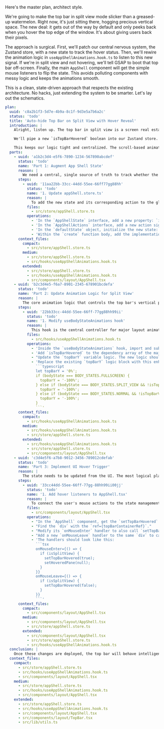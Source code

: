 Here's the master plan, architect style.

We're going to make the top bar in split view mode slicker than a greased-up watermelon. Right now, it's just sitting there, hogging precious vertical space. The new deal: it gets out of the way by default and only peeks back when you hover the top edge of the window. It's about giving users back their pixels.

The approach is surgical. First, we'll patch our central nervous system, the Zustand store, with a new state to track the hover status. Then, we'll rewire the animation logic in `useAppShellAnimations.hook.ts` to listen to this new signal. If we're in split view and not hovering, we'll tell GSAP to boot that top bar off-screen. Finally, the main `AppShell` component will get the simple mouse listeners to flip the state. This avoids polluting components with messy logic and keeps the animations smooth.

This is a clean, state-driven approach that respects the existing architecture. No hacks, just extending the system to be smarter. Let's lay out the schematics.

```yaml
plan:
  uuid: 'c8a2b1f3-5d7e-4b9a-8c1f-9d3e5a7b6a2c'
  status: 'todo'
  title: 'Auto-hide Top Bar on Split View with Hover Reveal'
  introduction: |
    Alright, listen up. The top bar in split view is a screen real estate hog. We're gonna make it slick. It'll get out of the way by default and only slide back in when you mouse over the top edge. Pure class.

    We'll pipe a new `isTopBarHovered` boolean into our Zustand store. The main `AppShell` component will be responsible for flipping this switch on mouse enter/leave events in the top bar area. Then, our existing GSAP animation hook, `useBodyStateAnimations`, will be modified to react to this new state. If the app is in split view and the user isn't hovering at the top, that top bar gets a `translateY(-100%)`.

    This keeps our logic tight and centralized. The scroll-based animation for the normal view remains untouched. It's a surgical strike, extending the system to be smarter without adding complexity where it doesn't belong. Let's get it done.
  parts:
    - uuid: 'a1b2c3d4-e5f6-7890-1234-567890abcdef'
      status: 'todo'
      name: 'Part 1: Augment App Shell State'
      reason: |
        We need a central, single source of truth to track whether the user's cursor is in the "reveal zone" for the top bar. The Zustand store is the right place for this to avoid prop-drilling and keep our components clean.
      steps:
        - uuid: '11aa22bb-33cc-44dd-55ee-66ff77gg88hh'
          status: 'todo'
          name: '1. Update appShell.store.ts'
          reason: |
            To add the new state and its corresponding action to the global `AppShell` store.
          files:
            - src/store/appShell.store.ts
          operations:
            - 'In the `AppShellState` interface, add a new property: `isTopBarHovered: boolean;`.'
            - 'In the `AppShellActions` interface, add a new action signature: `setTopBarHovered: (isHovered: boolean) => void;`.'
            - 'In the `defaultState` object, initialize the new state: `isTopBarHovered: false,`.'
            - 'Within the `create` function body, add the implementation for the new action: `setTopBarHovered: (isHovered) => set({ isTopBarHovered: isHovered }),`.'
      context_files:
        compact:
          - src/store/appShell.store.ts
        medium:
          - src/store/appShell.store.ts
          - src/hooks/useAppShellAnimations.hook.ts
        extended:
          - src/store/appShell.store.ts
          - src/hooks/useAppShellAnimations.hook.ts
          - src/components/layout/AppShell.tsx
    - uuid: 'b2c3d4e5-f6a7-8901-2345-678901bcdefa'
      status: 'todo'
      name: 'Part 2: Update Animation Logic for Split View'
      reason: |
        The core animation logic that controls the top bar's vertical position needs to be updated. It must now consider the new hover state, but *only* when the application is in split view mode.
      steps:
        - uuid: '22bb33cc-44dd-55ee-66ff-77gg88hh99ii'
          status: 'todo'
          name: '1. Modify useBodyStateAnimations hook'
          reason: |
            This hook is the central controller for major layout animations. We need to patch its logic to hide/show the top bar based on the new `isTopBarHovered` state when in split view.
          files:
            - src/hooks/useAppShellAnimations.hook.ts
          operations:
            - 'Inside the `useBodyStateAnimations` hook, import and subscribe to the new state from the store: `const isTopBarHovered = useAppShellStore(s => s.isTopBarHovered);`.'
            - 'Add `isTopBarHovered` to the dependency array of the main `useEffect` inside the hook.'
            - "Update the `topBarY` variable logic. The new logic should prioritize the `isTopBarHovered` state when `bodyState` is `SPLIT_VIEW`."
            - 'Replace the existing `topBarY` logic block with this enhanced version:
              ```typescript
              let topBarY = '0%';
              if (bodyState === BODY_STATES.FULLSCREEN) {
                topBarY = '-100%';
              } else if (bodyState === BODY_STATES.SPLIT_VIEW && !isTopBarHovered) {
                topBarY = '-100%';
              } else if (bodyState === BODY_STATES.NORMAL && !isTopBarVisible) {
                topBarY = '-100%';
              }
              ```'
      context_files:
        compact:
          - src/hooks/useAppShellAnimations.hook.ts
        medium:
          - src/hooks/useAppShellAnimations.hook.ts
          - src/store/appShell.store.ts
        extended:
          - src/hooks/useAppShellAnimations.hook.ts
          - src/store/appShell.store.ts
          - src/components/layout/AppShell.tsx
    - uuid: 'c3d4e5f6-a7b8-9012-3456-789012cdefab'
      status: 'todo'
      name: 'Part 3: Implement UI Hover Trigger'
      reason: |
        The state needs to be updated from the UI. The most logical place for the hover trigger is the `AppShell` component itself, which renders the top bar container. We will attach mouse listeners there.
      steps:
        - uuid: '33cc44dd-55ee-66ff-77gg-88hh99ii00jj'
          status: 'todo'
          name: '1. Add hover listeners to AppShell.tsx'
          reason: |
            To connect the user's mouse actions to the state management, we'll add `onMouseEnter` and `onMouseLeave` handlers to the top bar's container element.
          files:
            - src/components/layout/AppShell.tsx
          operations:
            - "In the `AppShell` component, get the `setTopBarHovered` action from the store: `const { ..., setTopBarHovered } = useAppShellStore.getState();`."
            - "Find the `div` with the `ref={topBarContainerRef}`."
            - "Modify its `onMouseEnter` handler to also call `setTopBarHovered(true)` when in split view. The existing call to `setHoveredPane(null)` should remain."
            - "Add a new `onMouseLeave` handler to the same `div` to call `setTopBarHovered(false)` when in split view."
            - 'The handlers should look like this:
              ```tsx
              onMouseEnter={() => {
                if (isSplitView) {
                  setTopBarHovered(true);
                  setHoveredPane(null);
                }
              }}
              onMouseLeave={() => {
                if (isSplitView) {
                  setTopBarHovered(false);
                }
              }}
              ```'
      context_files:
        compact:
          - src/components/layout/AppShell.tsx
        medium:
          - src/components/layout/AppShell.tsx
          - src/store/appShell.store.ts
        extended:
          - src/components/layout/AppShell.tsx
          - src/store/appShell.store.ts
          - src/hooks/useAppShellAnimations.hook.ts
  conclusion: |
    Once these changes are deployed, the top bar will behave intelligently in split view mode, maximizing screen real estate for the user while remaining easily accessible. This enhances the user experience by reducing visual clutter without sacrificing functionality. The implementation is clean, state-driven, and maintains a clear separation of concerns.
  context_files:
    compact:
      - src/store/appShell.store.ts
      - src/hooks/useAppShellAnimations.hook.ts
      - src/components/layout/AppShell.tsx
    medium:
      - src/store/appShell.store.ts
      - src/hooks/useAppShellAnimations.hook.ts
      - src/components/layout/AppShell.tsx
    extended:
      - src/store/appShell.store.ts
      - src/hooks/useAppShellAnimations.hook.ts
      - src/components/layout/AppShell.tsx
      - src/components/layout/TopBar.tsx
      - src/lib/utils.ts
```
